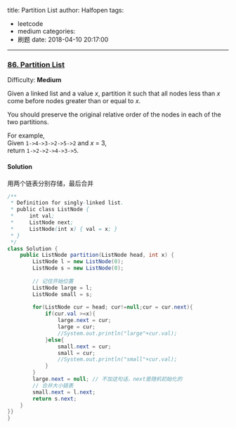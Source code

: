 title: Partition List
author: Halfopen
tags:
  - leetcode
  - medium
categories:
  - 刷题
date: 2018-04-10 20:17:00
---
### [86\. Partition List](https://leetcode.com/problems/partition-list/description/)

Difficulty: **Medium**



Given a linked list and a value _x_, partition it such that all nodes less than _x_ come before nodes greater than or equal to _x_.

You should preserve the original relative order of the nodes in each of the two partitions.

For example,  
Given `1->4->3->2->5->2` and _x_ = 3,  
return `1->2->2->4->3->5`.



#### Solution

用两个链表分别存储，最后合并

```java
/**
 * Definition for singly-linked list.
 * public class ListNode {
 *     int val;
 *     ListNode next;
 *     ListNode(int x) { val = x; }
 * }
 */
class Solution {
    public ListNode partition(ListNode head, int x) {
        ListNode l = new ListNode(0);
        ListNode s = new ListNode(0);
        
        // 记住开始位置
        ListNode large = l;
        ListNode small = s;
        
        for(ListNode cur = head; cur!=null;cur = cur.next){
            if(cur.val >=x){
                large.next = cur;
                large = cur;
                //System.out.println("large"+cur.val);
            }else{
                small.next = cur;
                small = cur;
                //System.out.println("small"+cur.val);
            }
        }
        large.next = null; // 不加这句话，next是随机初始化的
        // 合并大小链表
        small.next = l.next;
        return s.next;
    }
}}
}
```